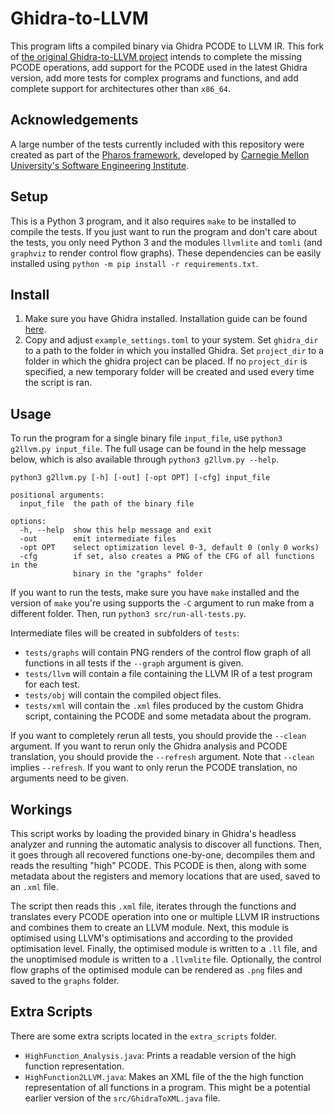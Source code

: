 # Ghidra-to-LLVM
This program lifts a compiled binary via Ghidra PCODE to LLVM IR. This fork of
[the original Ghidra-to-LLVM project](https://github.com/toor-de-force/Ghidra-to-LLVM)
intends to complete the missing PCODE operations, add support for the PCODE used
in the latest Ghidra version, add more tests for complex programs and functions,
and add complete support for architectures other than `x86_64`.

## Acknowledgements
A large number of the tests currently included with this repository were created
as part of the [Pharos framework](https://github.com/cmu-sei/pharos), developed by [Carnegie Mellon University's Software Engineering Institute](https://www.sei.cmu.edu/).

## Setup
This is a Python 3 program, and it also requires `make` to be installed to
compile the tests. If you just want to run the program and don't care about the
tests, you only need Python 3 and the modules `llvmlite` and `tomli` (and
`graphviz` to render control flow graphs). These dependencies can be easily
installed using `python -m pip install -r requirements.txt`.

## Install

1. Make sure you have Ghidra installed. Installation guide can be found [here](https://github.com/NationalSecurityAgency/ghidra/tree/master#install).
2. Copy and adjust `example_settings.toml` to your system. Set `ghidra_dir` to
   a path to the folder in which you installed Ghidra. Set `project_dir` to a
   folder in which the ghidra project can be placed. If no `project_dir` is
   specified, a new temporary folder will be created and used every time the
   script is ran.

## Usage
To run the program for a single binary file `input_file`, use `python3 g2llvm.py input_file`.
The full usage can be found in the help message below, which is also available
through `python3 g2llvm.py --help`.

```
python3 g2llvm.py [-h] [-out] [-opt OPT] [-cfg] input_file

positional arguments:
  input_file  the path of the binary file

options:
  -h, --help  show this help message and exit
  -out        emit intermediate files
  -opt OPT    select optimization level 0-3, default 0 (only 0 works)
  -cfg        if set, also creates a PNG of the CFG of all functions in the
              binary in the "graphs" folder
```

If you want to run the tests, make sure you have `make` installed and the
version of `make` you're using supports the `-C` argument to run make from a
different folder. Then, run `python3 src/run-all-tests.py`.

Intermediate files will be created in subfolders of `tests`:
- `tests/graphs` will contain PNG renders of the control flow graph of all
  functions in all tests if the `--graph` argument is given.
- `tests/llvm` will contain a file containing the LLVM IR of a test program for
  each test.
- `tests/obj` will contain the compiled object files.
- `tests/xml` will contain the `.xml` files produced by the custom Ghidra script,
  containing the PCODE and some metadata about the program.

If you want to completely rerun all tests, you should provide the `--clean`
argument. If you want to rerun only the Ghidra analysis and PCODE translation,
you should provide the `--refresh` argument. Note that `--clean` implies `--refresh`.
If you want to only rerun the PCODE translation, no arguments need to be given.

## Workings
This script works by loading the provided binary in Ghidra's headless analyzer
and running the automatic analysis to discover all functions. Then, it goes
through all recovered functions one-by-one, decompiles them and reads the
resulting "high" PCODE. This PCODE is then, along with some metadata about the
registers and memory locations that are used, saved to an `.xml` file.

The script then reads this `.xml` file, iterates through the functions and
translates every PCODE operation into one or multiple LLVM IR instructions and
combines them to create an LLVM module. Next, this module is optimised using
LLVM's optimisations and according to the provided optimisation level. Finally,
the optimised module is written to a `.ll` file, and the unoptimised module is
written to a `.llvmlite` file. Optionally, the control flow graphs of the
optimised module can be rendered as `.png` files and saved to the `graphs`
folder.

## Extra Scripts
There are some extra scripts located in the `extra_scripts` folder.

- `HighFunction_Analysis.java`: Prints a readable version of the high function
  representation.
- `HighFunction2LLVM.java`: Makes an XML file of the the high function
  representation of all functions in a program. This might be a potential earlier
  version of the `src/GhidraToXML.java` file.
